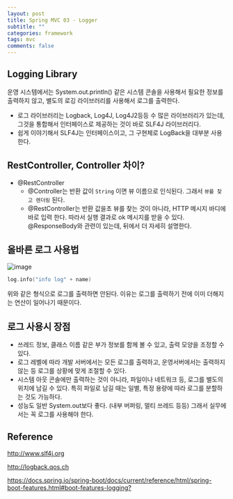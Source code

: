```yaml
---
layout: post
title: Spring MVC 03 - Logger
subtitle: ""
categories: framework
tags: mvc
comments: false
---
```


## Logging Library

운영 시스템에서는 System.out.println() 같은 시스템 콘솔을 사용해서 필요한 정보를 출력하지 않고, 
별도의 로깅 라이브러리를 사용해서 로그를 출력한다.
- 로그 라이브러리는 Logback, Log4J, Log4J2등등 수 많은 라이브러리가 있는데, 그것을 통합해서 인터페이스로 제공하는 것이 바로 SLF4J 라이브러리다.
- 쉽게 이야기해서 SLF4J는 인터페이스이고, 그 구현체로 LogBack을 대부분 사용한다.

## RestController, Controller 차이?

- @RestController
  - @Controller는 반환 값이 `String` 이면 뷰 이름으로 인식된다. 그래서 `뷰를 찾고 렌더링` 된다.
  - @RestController는 반환 값을초 뷰를 찾는 것이 아니라, HTTP 메시지 바디에 바로 입력 한다. 따라서 실행 결과로 ok 메시지를 받을 수 있다. @ResponseBody와 관련이 있는데, 뒤에서 더 자세히 설명한다.

## 올바른 로그 사용법

![image](https://github.com/user-attachments/assets/76665cb7-f66e-4866-88bd-24cec95b34fe)

```kotlin
log.info("info log" + name)
```

위와 같은 형식으로 로그를 출력하면 안된다.
이유는 로그를 출력하기 전에 이미 더해지는 연산이 일어나기 때문이다.

## 로그 사용시 장점

- 쓰레드 정보, 클래스 이름 같은 부가 정보를 함께 볼 수 있고, 출력 모양을 조정할 수 있다.
- 로그 레벨에 따라 개발 서버에서는 모든 로그를 출력하고, 운영서버에서는 출력하지 않는 등 로그를 상황에 맞게 조절할 수 있다.
- 시스템 아웃 콘솔에만 출력하는 것이 아니라, 파일이나 네트워크 등, 로그를 별도의 위치에 남길 수 있다. 특히 파일로 남길 때는 일별, 특정 용량에 따라 로그를 분할하는 것도 가능하다.
- 성능도 일반 System.out보다 좋다. (내부 버퍼링, 멀티 쓰레드 등등) 그래서 실무에서는 꼭 로그를 사용해야 한다.

## Reference

<http://www.slf4j.org>

<http://logback.qos.ch>

<https://docs.spring.io/spring-boot/docs/current/reference/html/spring-boot-features.html#boot-features-logging?>
